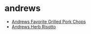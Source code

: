 # andrews

 * [Andrews Favorite Grilled Pork Chops](../index/a/andrews-favorite-grilled-pork-chops.json)
 * [Andrews Herb Risotto](../index/a/andrews-herb-risotto.json)
